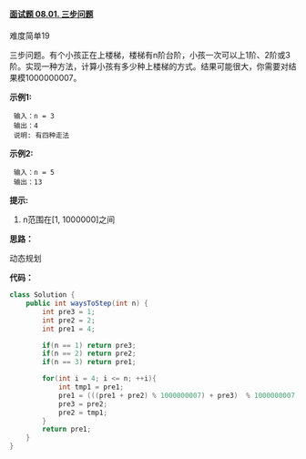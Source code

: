 #### [面试题 08.01. 三步问题](https://leetcode-cn.com/problems/three-steps-problem-lcci/)

难度简单19

三步问题。有个小孩正在上楼梯，楼梯有n阶台阶，小孩一次可以上1阶、2阶或3阶。实现一种方法，计算小孩有多少种上楼梯的方式。结果可能很大，你需要对结果模1000000007。

**示例1:**

```
 输入：n = 3 
 输出：4
 说明: 有四种走法
```

**示例2:**

```
 输入：n = 5
 输出：13
```

**提示:**

1. n范围在[1, 1000000]之间



**思路：**

动态规划

**代码：**

```java
class Solution {
    public int waysToStep(int n) {
        int pre3 = 1;
        int pre2 = 2;
        int pre1 = 4;

        if(n == 1) return pre3;
        if(n == 2) return pre2;
        if(n == 3) return pre1;

        for(int i = 4; i <= n; ++i){
            int tmp1 = pre1;
            pre1 = (((pre1 + pre2) % 1000000007) + pre3)  % 1000000007;
            pre3 = pre2;
            pre2 = tmp1;
        }
        return pre1;
    }
}
```

